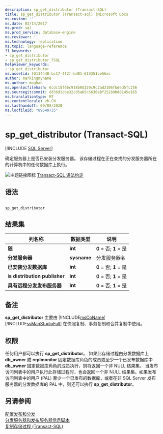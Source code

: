```yaml
---
description: sp_get_distributor (Transact-SQL)
title: sp_get_distributor (Transact-sql) |Microsoft Docs
ms.custom: ''
ms.date: 03/14/2017
ms.prod: sql
ms.prod_service: database-engine
ms.reviewer: ''
ms.technology: replication
ms.topic: language-reference
f1_keywords:
- sp_get_distributor
- sp_get_distributor_TSQL
helpviewer_keywords:
- sp_get_distributor
ms.assetid: f0134448-bc17-4f2f-bd81-619351ce56ac
author: markingmyname
ms.author: maghan
ms.openlocfilehash: 6cdc15f66c918b0d320c9c2ad2106fbded5fc256
ms.sourcegitcommit: dd36d1cbe32cd5a65c6638e8f252b0bd8145e165
ms.translationtype: MT
ms.contentlocale: zh-CN
ms.lasthandoff: 09/08/2020
ms.locfileid: "89549735"
---
```

# <a name="sp_get_distributor-transact-sql"></a>sp_get_distributor (Transact-SQL)
[!INCLUDE [SQL Server](../../includes/applies-to-version/sqlserver.md)]

  确定服务器上是否已安装分发服务器。 该存储过程在正在查找的分发服务器所在的计算机中的任何数据库上执行。  
  
 ![主题链接图标](../../database-engine/configure-windows/media/topic-link.gif "“主题链接”图标") [Transact-SQL 语法约定](../../t-sql/language-elements/transact-sql-syntax-conventions-transact-sql.md)  
  
## <a name="syntax"></a>语法  
  
```  
  
sp_get_distributor   
```  
  
## <a name="result-sets"></a>结果集  
  
|列名称|数据类型|说明|  
|-----------------|---------------|-----------------|  
|**随**|**int**|**0** = 否; **1** = 是|  
|**分发服务器**|**sysname**|分发服务器名|  
|**已安装分发数据库**|**int**|**0** = 否; **1** = 是|  
|**is distribution publisher**|**int**|**0** = 否; **1** = 是|  
|**具有远程分发发布服务器**|**int**|**0** = 否; **1** = 是|  
  
## <a name="remarks"></a>备注  
 **sp_get_distributor** 主要由 [!INCLUDE[msCoName](../../includes/msconame-md.md)] [!INCLUDE[ssManStudioFull](../../includes/ssmanstudiofull-md.md)] 在快照复制、事务复制和合并复制中使用。  
  
## <a name="permissions"></a>权限  
 任何用户都可以执行 **sp_get_distributor**。 如果此存储过程由分发数据库上 **db_owner** 或 **replmonitor** 固定数据库角色的成员或至少一个已发布数据库中 **db_owner** 固定数据库角色的成员执行，则将返回一个非 NULL 结果集。 当发布访问列表中的用户执行此存储过程时，也会返回一个非 NULL 结果集。如果发布访问列表中的用户 (PAL) 至少一个已发布的数据库，或者在非 SQL Server 发布服务器的分发数据库的 PAL 中，则还可以执行 **sp_get_distributor**。  
  
## <a name="see-also"></a>另请参阅  
 [配置发布和分发](../../relational-databases/replication/configure-publishing-and-distribution.md)   
 [分发服务器和发布服务器信息脚本](../../relational-databases/replication/administration/distributor-and-publisher-information-script.md)   
 [复制存储过程 (Transact-SQL)](../../relational-databases/system-stored-procedures/replication-stored-procedures-transact-sql.md)  
  
  
